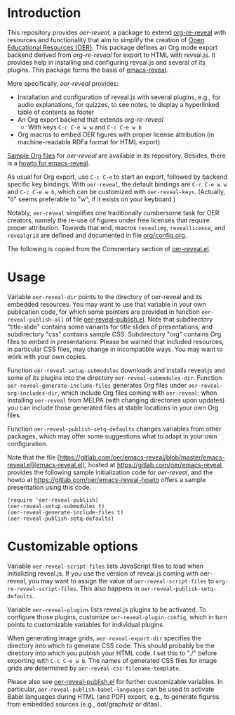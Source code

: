 <!--- Local IspellDict: en -->

# Introduction

This repository provides *oer-reveal*, a package to extend
[org-re-reveal](https://gitlab.com/oer/org-re-reveal)
with resources and functionality that aim to simplify the creation of
[Open Educational Resources (OER)](https://en.wikipedia.org/wiki/Open_educational_resources).
This package defines an Org mode export backend derived from
*org-re-reveal* for export to HTML with reveal.js.  It provides help
in installing and configuring reveal.js and several of its plugins.
This package forms the basis of [emacs-reveal](https://gitlab.com/oer/emacs-reveal).

More specifically, *oer-reveal* provides:
- Installation and configuration of reveal.js with several plugins,
  e.g., for audio explanations, for quizzes, to see notes, to display
  a hyperlinked table of contents as footer
- An Org export backend that extends *org-re-reveal*
  - With keys `C-c C-e w w` and `C-c C-e w b`
- Org macros to embed OER figures with proper license attribution (in
  machine-readable RDFa format for HTML export)

[Sample Org files](https://gitlab.com/oer/oer-reveal/tree/master/examples) for *oer-reveal* are available in its repository.
Besides, there is a [howto for emacs-reveal](https://oer.gitlab.io/emacs-reveal-howto/howto.html).

As usual for Org export, use `C-c C-e` to start an export, followed by
backend specific key bindings.  With `oer-reveal`, the default
bindings are `C-c C-e w w` and `C-c C-e w b`, which can be customized
with `oer-reveal-keys`.  (Actually, "ö" seems preferable to "w", if it
exists on your keyboard.)

Notably, `oer-reveal` simplifies one traditionally cumbersome task
for OER creators, namely the re-use of figures under free licenses
that require proper attribution.  Towards that end, macros
`revealimg`, `reveallicense`, and `revealgrid` are defined and
documented in file [org/config.org](org/config.org).

The following is copied from the Commentary section of
[oer-reveal.el](oer-reveal.el).

# Usage

Variable `oer-reveal-dir` points to the directory of oer-reveal and
its embedded resources.  You may want to use that variable in your
own publication code, for which some pointers are provided in
function `oer-reveal-publish-all` of file
[oer-reveal-publish.el](oer-reveal-publish.el).
Note that subdirectory "title-slide" contains some variants for
title slides of presentations, and subdirectory "css" contains
sample CSS.  Subdirectory "org" contains Org files to embed in
presentations.  Please be warned that included resources, in
particular CSS files, may change in incompatible ways.  You may
want to work with your own copies.

Function `oer-reveal-setup-submodules` downloads and installs
reveal.js and some of its plugins into the directory
`oer-reveal-submodules-dir`.  Function
`oer-reveal-generate-include-files` generates Org files under
`oer-reveal-org-includes-dir`, which include Org files coming with
`oer-reveal`; when installing `oer-reveal` from MELPA (with
changing directories upon updates) you can include those generated
files at stable locations in your own Org files.

Function `oer-reveal-publish-setq-defaults` changes variables from
other packages, which may offer some suggestions what to adapt in
your own configuration.

Note that the file
[https://gitlab.com/oer/emacs-reveal/blob/master/emacs-reveal.el](emacs-reveal.el),
hosted at https://gitlab.com/oer/emacs-reveal, provides the following sample
initialization code for *oer-reveal*, and the howto at
https://gitlab.com/oer/emacs-reveal-howto offers a sample presentation
using this code.

```
(require 'oer-reveal-publish)
(oer-reveal-setup-submodules t)
(oer-reveal-generate-include-files t)
(oer-reveal-publish-setq-defaults)
```

# Customizable options

Variable `oer-reveal-script-files` lists JavaScript files to load
when initializing reveal.js.  If you use the version of reveal.js
coming with oer-reveal, you may want to assign the value of
`oer-reveal-script-files` to `org-re-reveal-script-files`.  This
also happens in `oer-reveal-publish-setq-defaults`.

Variable `oer-reveal-plugins` lists reveal.js plugins to be
activated.  To configure those plugins, customize
`oer-reveal-plugin-config`, which in turn points to customizable
variables for individual plugins.

When generating image grids, `oer-reveal-export-dir` specifies
the directory into which to generate CSS code.  This should
probably be the directory into which you publish your HTML code.
I set this to "./" before exporting with `C-c C-e w b`.
The names of generated CSS files for image grids are determined by
`oer-reveal-css-filename-template`.

Please also see [oer-reveal-publish.el](oer-reveal-publish.el) for
further customizable variables.  In particular,
`oer-reveal-publish-babel-languages` can be used to activate Babel
languages during HTML (and PDF) export, e.g., to generate figures from
embedded sources (e.g., dot/graphviz or ditaa).
